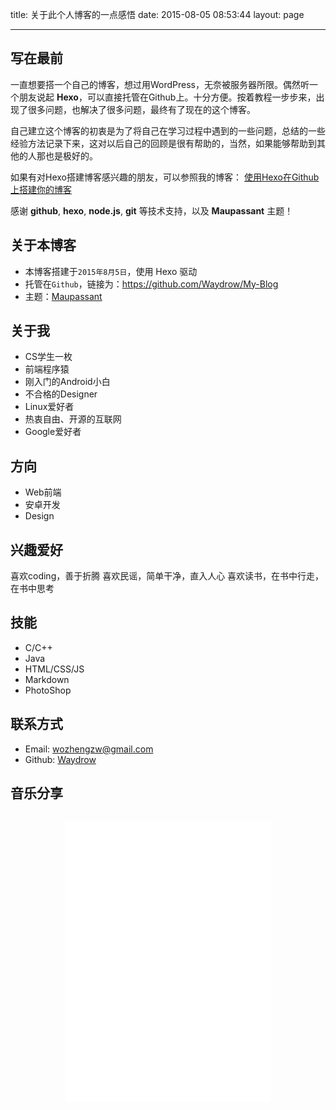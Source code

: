 title: 关于此个人博客的一点感悟
date: 2015-08-05 08:53:44
layout: page
<!-- comments: true -->
---

## 写在最前
一直想要搭一个自己的博客，想过用WordPress，无奈被服务器所限。偶然听一个朋友说起 **Hexo**，可以直接托管在Github上。十分方便。按着教程一步步来，出现了很多问题，也解决了很多问题，最终有了现在的这个博客。

自己建立这个博客的初衷是为了将自己在学习过程中遇到的一些问题，总结的一些经验方法记录下来，这对以后自己的回顾是很有帮助的，当然，如果能够帮助到其他的人那也是极好的。

如果有对Hexo搭建博客感兴趣的朋友，可以参照我的博客：
[使用Hexo在Github上搭建你的博客](http://blog.waydrow.com/2015/08/14/%E4%BD%BF%E7%94%A8Hexo%E5%9C%A8Github%E4%B8%8A%E6%90%AD%E5%BB%BA%E4%BD%A0%E7%9A%84%E5%8D%9A%E5%AE%A2/)

感谢 **github**, **hexo**, **node.js**, **git** 等技术支持，以及 __Maupassant__ 主题！

## 关于本博客
- 本博客搭建于`2015年8月5日`，使用 Hexo 驱动
- 托管在`Github`，链接为：<https://github.com/Waydrow/My-Blog>
- 主题：[Maupassant](https://github.com/tufu9441/maupassant-hexo)

## 关于我
- CS学生一枚
- 前端程序猿
- 刚入门的Android小白
- 不合格的Designer
- Linux爱好者
- 热衷自由、开源的互联网
- Google爱好者

## 方向
- Web前端
- 安卓开发
- Design

## 兴趣爱好
喜欢coding，善于折腾
喜欢民谣，简单干净，直入人心
喜欢读书，在书中行走，在书中思考

## 技能
- C/C++
- Java
- HTML/CSS/JS
- Markdown
- PhotoShop

## 联系方式
- Email: [wozhengzw@gmail.com](mailto:wozhengzw@gmail.com)
- Github: [Waydrow](https://github.com/waydrow)

## 音乐分享
<div align="center" style="margin-top: 30px;">
	<iframe frameborder="no" border="0" marginwidth="0" marginheight="0" width=330 height=450 src="//music.163.com/outchain/player?type=0&id=163448531&auto=1&height=430"></iframe>
</div>

<!-- ## 最近访客 -->
<!-- <ul class="ds-recent-visitors" data-num-items="30" data-avatar-size="56"></ul> -->